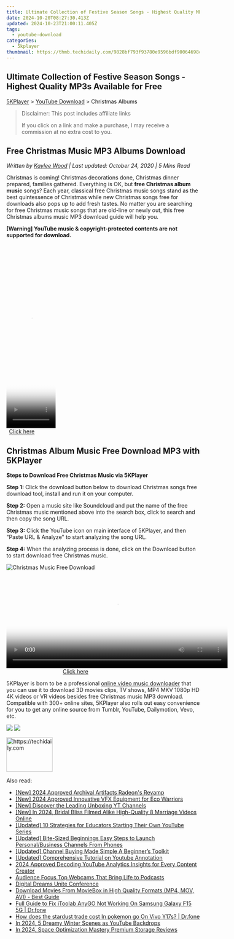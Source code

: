 ```yaml
---
title: Ultimate Collection of Festive Season Songs - Highest Quality MP3s Available for Free
date: 2024-10-20T08:27:30.413Z
updated: 2024-10-23T21:00:11.405Z
tags:
  - youtube-download
categories:
  - 5kplayer
thumbnail: https://thmb.techidaily.com/9828bf793f93780e9596bdf90064698c2faf8ab4424f88be5c51fa1662b48994.jpg
---
```


## Ultimate Collection of Festive Season Songs - Highest Quality MP3s Available for Free

[5KPlayer](https://tools.techidaily.com/5kplayer/products/) \> [YouTube Download](https://tools.techidaily.com/5kplayer/youtube-download/) \> Christmas Albums

>  Disclaimer: This post includes affiliate links
>
>  If you click on a link and make a purchase, I may receive a commission at no extra cost to you.
>

## Free Christmas Music MP3 Albums Download

 _Written by [Kaylee Wood](https://www.quora.com/profile/Amanda-Hu-21) | Last updated: October 24, 2020 | 5 Mins Read_ 

Christmas is coming! Christmas decorations done, Christmas dinner prepared, families gathered. Everything is OK, but **free Christmas album music** songs? Each year, classical free Christmas music songs stand as the best quintessence of Christmas while new Christmas songs free for downloads also pops up to add fresh tastes. No matter you are searching for free Christmas music songs that are old-line or newly out, this free Christmas albums music MP3 download guide will help you.

**\[Warning\] YouTube music & copyright-protected contents are not supported for download.**

<!-- affiliate ads begin -->
<span id="1975555">
					<video width="128" height="480" style="cursor:pointer"
           poster="//a.impactradius-go.com/display-clicktoplayimage/1975555.png"
           onclick="if(!this.playClicked){this.play();this.setAttribute('controls',true);this.playClicked=true;}">
	   <source src="//a.impactradius-go.com/display-ad/22993-1975555">
	   <img src="//a.impactradius-go.com/display-clicktoplayimage/1975555.png" style="border: none; height: 100%; width: 100%; object-fit: contain">
	</video>
	<div style="width:80px;text-align:center"><a href="javascript:window.open(decodeURIComponent('https%3A%2F%2Fhomestyler.sjv.io%2Fc%2F5597632%2F1975555%2F22993'), '_blank');void(0);">Click here</a></div>
</span>
<img height="0" width="0" src="https://imp.pxf.io/i/5597632/1975555/22993" style="position:absolute;visibility:hidden;" border="0" />
<!-- affiliate ads end -->

## Christmas Album Music Free Download MP3 with 5KPlayer

**Steps to Download Free Christmas Music via 5KPlayer**

**Step 1:** Click the download button below to download Christmas songs free download tool, install and run it on your computer.

**Step 2:** Open a music site like Soundcloud and put the name of the free Christmas music mentioned above into the search box, click to search and then copy the song URL.

**Step 3:** Click the YouTube icon on main interface of 5KPlayer, and then "Paste URL & Analyze" to start analyzing the song URL.

**Step 4:** When the analyzing process is done, click on the Download button to start download free Christmas music.

![Christmas Music Free Download](https://www.5kplayer.com/youtube-download/img/download-christmas-songs2.jpg) 

<!-- affiliate ads begin -->
<span id="1983539">
					<video width="576" height="240" style="cursor:pointer"
           poster="//a.impactradius-go.com/display-clicktoplayimage/1983539.png"
           onclick="if(!this.playClicked){this.play();this.setAttribute('controls',true);this.playClicked=true;}">
	   <source src="//a.impactradius-go.com/display-ad/22993-1983539">
	   <img src="//a.impactradius-go.com/display-clicktoplayimage/1983539.png" style="border: none; height: 100%; width: 100%; object-fit: contain">
	</video>
	<div style="width:360px;text-align:center"><a href="javascript:window.open(decodeURIComponent('https%3A%2F%2Fhomestyler.sjv.io%2Fc%2F5597632%2F1983539%2F22993'), '_blank');void(0);">Click here</a></div>
</span>
<img height="0" width="0" src="https://imp.pxf.io/i/5597632/1983539/22993" style="position:absolute;visibility:hidden;" border="0" />
<!-- affiliate ads end -->

5KPlayer is born to be a professional [online video music downloader](https://tools.techidaily.com/5kplayer/youtube-download/) that you can use it to download 3D movies clips, TV shows, MP4 MKV 1080p HD 4K videos or VR videos besides free Christmas music MP3 download. Compatible with 300+ online sites, 5KPlayer also rolls out easy convenience for you to get any online source from Tumblr, YouTube, Dailymotion, Vevo, etc.

[![](https://www.5kplayer.com/youtube-download/../button/freedownwhitewin.png)](https://tools.techidaily.com/5kplayer/products/) [![](https://www.5kplayer.com/youtube-download/../button/freedownbackmac.png)](https://tools.techidaily.com/5kplayer/products/)

<!-- affiliate ads begin -->
<a href="https://aligracehair.sjv.io/c/5597632/2135364/19272" target="_top" id="2135364">
  <img src="//a.impactradius-go.com/display-ad/19272-2135364" border="0" alt="https://techidaily.com" width="120" height="90"/>
</a>
<img height="0" width="0" src="https://aligracehair.sjv.io/i/5597632/2135364/19272" style="position:absolute;visibility:hidden;" border="0" />
<!-- affiliate ads end -->

<ins class="adsbygoogle"
     style="display:block"
     data-ad-format="autorelaxed"
     data-ad-client="ca-pub-7571918770474297"
     data-ad-slot="1223367746"></ins>

<ins class="adsbygoogle"
     style="display:block"
     data-ad-client="ca-pub-7571918770474297"
     data-ad-slot="8358498916"
     data-ad-format="auto"
     data-full-width-responsive="true"></ins>

<span class="atpl-alsoreadstyle">Also read:</span>
<div><ul>
<li><a href="https://screen-recording.techidaily.com/new-2024-approved-archival-artifacts-radeons-revamp/"><u>[New] 2024 Approved Archival Artifacts Radeon's Revamp</u></a></li>
<li><a href="https://screen-capture.techidaily.com/new-2024-approved-innovative-vfx-equipment-for-eco-warriors/"><u>[New] 2024 Approved Innovative VFX Equipment for Eco Warriors</u></a></li>
<li><a href="https://fox-friendly.techidaily.com/new-discover-the-leading-unboxing-yt-channels/"><u>[New] Discover the Leading Unboxing YT Channels</u></a></li>
<li><a href="https://youtube-docs.techidaily.com/n-2024-bridal-bliss-filmed-alike-high-quality-8-marriage-videos-online/"><u>[New] In 2024, Bridal Bliss Filmed Alike High-Quality 8 Marriage Videos Online</u></a></li>
<li><a href="https://youtube-video-recordings.techidaily.com/updated-10-strategies-for-educators-starting-their-own-youtube-series/"><u>[Updated] 10 Strategies for Educators Starting Their Own YouTube Series</u></a></li>
<li><a href="https://youtube-video-recordings.techidaily.com/updated-bite-sized-beginnings-easy-steps-to-launch-personalbusiness-channels-from-phones/"><u>[Updated] Bite-Sized Beginnings Easy Steps to Launch Personal/Business Channels From Phones</u></a></li>
<li><a href="https://youtube-video-recordings.techidaily.com/updated-channel-buying-made-simple-a-beginners-toolkit/"><u>[Updated] Channel Buying Made Simple A Beginner’s Toolkit</u></a></li>
<li><a href="https://youtube-video-recordings.techidaily.com/updated-comprehensive-tutorial-on-youtube-annotation/"><u>[Updated] Comprehensive Tutorial on Youtube Annotation</u></a></li>
<li><a href="https://youtube-video-recordings.techidaily.com/2024-approved-decoding-youtube-analytics-insights-for-every-content-creator/"><u>2024 Approved Decoding YouTube Analytics Insights for Every Content Creator</u></a></li>
<li><a href="https://extra-tips.techidaily.com/audience-focus-top-webcams-that-bring-life-to-podcasts/"><u>Audience Focus Top Webcams That Bring Life to Podcasts</u></a></li>
<li><a href="https://youtube-video-recordings.techidaily.com/digital-dreams-unite-conference/"><u>Digital Dreams Unite Conference</u></a></li>
<li><a href="https://fox-sure.techidaily.com/download-movies-from-moviebox-in-high-quality-formats-mp4-mov-avi-best-guide/"><u>Download Movies From MovieBox in High Quality Formats (MP4, MOV, AVI) - Best Guide</u></a></li>
<li><a href="https://fake-location.techidaily.com/full-guide-to-fix-itoolab-anygo-not-working-on-samsung-galaxy-f15-5g-drfone-by-drfone-virtual-android/"><u>Full Guide to Fix iToolab AnyGO Not Working On Samsung Galaxy F15 5G | Dr.fone</u></a></li>
<li><a href="https://change-location.techidaily.com/how-does-the-stardust-trade-cost-in-pokemon-go-on-vivo-y17s-drfone-by-drfone-virtual-android/"><u>How does the stardust trade cost In pokemon go On Vivo Y17s? | Dr.fone</u></a></li>
<li><a href="https://youtube-video-recordings.techidaily.com/in-2024-5-dreamy-winter-scenes-as-youtube-backdrops/"><u>In 2024, 5 Dreamy Winter Scenes as YouTube Backdrops</u></a></li>
<li><a href="https://fox-links.techidaily.com/in-2024-space-optimization-mastery-premium-storage-reviews/"><u>In 2024, Space Optimization Mastery Premium Storage Reviews</u></a></li>
</ul></div>

